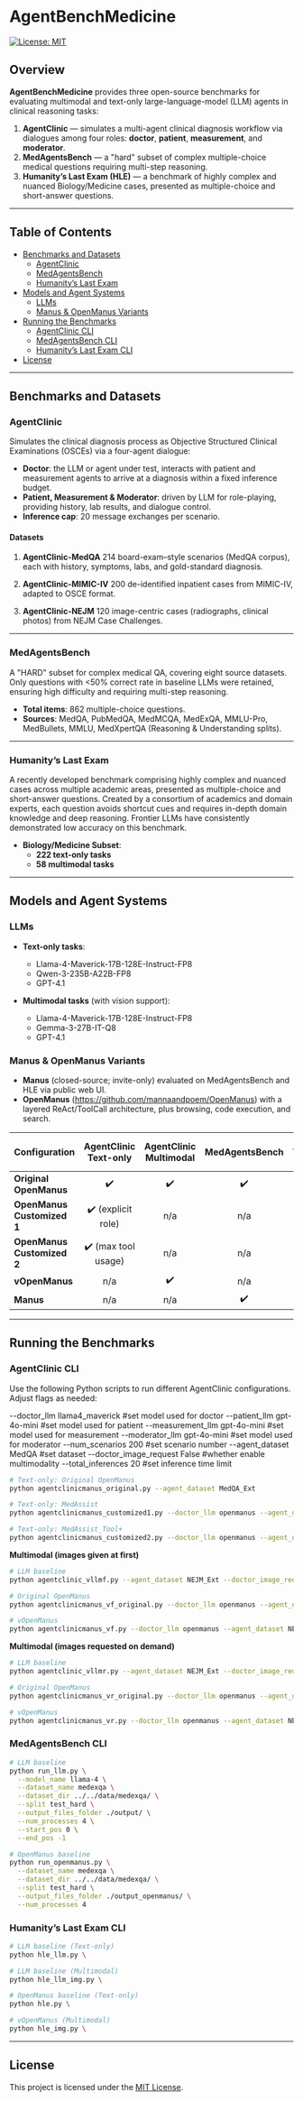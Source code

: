# AgentBenchMedicine

[![License: MIT](https://img.shields.io/badge/License-MIT-blue.svg)](LICENSE)

<!-- You can add CI badges, code coverage badges, etc. here -->

## Overview

**AgentBenchMedicine** provides three open-source benchmarks for evaluating multimodal and text-only large-language-model (LLM) agents in clinical reasoning tasks:

1. **AgentClinic** — simulates a multi-agent clinical diagnosis workflow via dialogues among four roles: **doctor**, **patient**, **measurement**, and **moderator**.
2. **MedAgentsBench** — a "hard" subset of complex multiple-choice medical questions requiring multi-step reasoning.
3. **Humanity’s Last Exam (HLE)** — a benchmark of highly complex and nuanced Biology/Medicine cases, presented as multiple-choice and short-answer questions.

---

## Table of Contents

* [Benchmarks and Datasets](#benchmarks-and-datasets)
  * [AgentClinic](#agentclinic)
  * [MedAgentsBench](#medagentsbench)
  * [Humanity’s Last Exam](#humanitys-last-exam)
* [Models and Agent Systems](#models-and-agent-systems)
  * [LLMs](#llms)
  * [Manus & OpenManus Variants](#manus--openmanus-variants)
* [Running the Benchmarks](#running-the-benchmarks)
  * [AgentClinic CLI](#agentclinic-cli)
  * [MedAgentsBench CLI](#medagentsbench-cli)
  * [Humanity’s Last Exam CLI](#humanitys-last-exam-cli)
* [License](#license)

---

## Benchmarks and Datasets

### AgentClinic

Simulates the clinical diagnosis process as Objective Structured Clinical Examinations (OSCEs) via a four-agent dialogue:

* **Doctor**: the LLM or agent under test, interacts with patient and measurement agents to arrive at a diagnosis within a fixed inference budget.
* **Patient, Measurement & Moderator**: driven by LLM for role-playing, providing history, lab results, and dialogue control.
* **Inference cap**: 20 message exchanges per scenario.

#### Datasets

1. **AgentClinic-MedQA**
   214 board-exam–style scenarios (MedQA corpus), each with history, symptoms, labs, and gold-standard diagnosis.

2. **AgentClinic-MIMIC-IV**
   200 de-identified inpatient cases from MIMIC-IV, adapted to OSCE format.

3. **AgentClinic-NEJM**
   120 image-centric cases (radiographs, clinical photos) from NEJM Case Challenges.

---

### MedAgentsBench

A "HARD" subset for complex medical QA, covering eight source datasets. Only questions with <50% correct rate in baseline LLMs were retained, ensuring high difficulty and requiring multi-step reasoning.

* **Total items**: 862 multiple-choice questions.
* **Sources**: MedQA, PubMedQA, MedMCQA, MedExQA, MMLU-Pro, MedBullets, MMLU, MedXpertQA (Reasoning & Understanding splits).

---

### Humanity’s Last Exam

A recently developed benchmark comprising highly complex and nuanced cases across multiple academic areas, presented as multiple-choice and short-answer questions. Created by a consortium of academics and domain experts, each question avoids shortcut cues and requires in-depth domain knowledge and deep reasoning. Frontier LLMs have consistently demonstrated low accuracy on this benchmark.

* **Biology/Medicine Subset**:
  - **222 text-only tasks**
  - **58 multimodal tasks**

---

## Models and Agent Systems

### LLMs

* **Text-only tasks**:
  * Llama-4-Maverick-17B-128E-Instruct-FP8
  * Qwen-3-235B-A22B-FP8
  * GPT-4.1

* **Multimodal tasks** (with vision support):
  * Llama-4-Maverick-17B-128E-Instruct-FP8
  * Gemma-3-27B-IT-Q8
  * GPT-4.1

### Manus & OpenManus Variants

* **Manus** (closed-source; invite-only) evaluated on MedAgentsBench and HLE via public web UI.
* **OpenManus** (https://github.com/mannaandpoem/OpenManus) with a layered ReAct/ToolCall architecture, plus browsing, code execution, and search.

| Configuration              | AgentClinic Text-only | AgentClinic Multimodal | MedAgentsBench | HLE Text-only | HLE Multimodal |
|----------------------------|:---------------------:|:----------------------:|:--------------:|:-------------:|:--------------:|
| **Original OpenManus**     |          ✔️           |          ✔️            |       ✔️       |      ✔️       |      ✔️        |
| **OpenManus Customized 1** |  ✔️ (explicit role)   |          n/a           |       n/a      |      n/a      |      n/a       |
| **OpenManus Customized 2** |  ✔️ (max tool usage)  |          n/a           |       n/a      |      n/a      |      n/a       |
| **vOpenManus**             |          n/a          |         ✔️             |       n/a      |      n/a      |      ✔️        |
| **Manus**                  |          n/a          |          n/a           |       ✔️      |      ✔️       |      ✔️        |

---

## Running the Benchmarks

### AgentClinic CLI

Use the following Python scripts to run different AgentClinic configurations. Adjust flags as needed:

  --doctor_llm llama4_maverick #set model used for doctor
  --patient_llm gpt-4o-mini #set model used for patient
  --measurement_llm gpt-4o-mini #set model used for measurement
  --moderator_llm gpt-4o-mini #set model used for moderator
  --num_scenarios 200 #set scenario number
  --agent_dataset MedQA #set dataset
  --doctor_image_request False #whether enable multimodality 
  --total_inferences 20 #set inference time limit
```bash
# Text-only: Original OpenManus
python agentclinicmanus_original.py --agent_dataset MedQA_Ext

# Text-only: MedAssist
python agentclinicmanus_customized1.py --doctor_llm openmanus --agent_dataset MedQA_Ext

# Text-only: MedAssist_Tool+
python agentclinicmanus_customized2.py --doctor_llm openmanus --agent_dataset MedQA_Ext
```

**Multimodal (images given at first)**

```bash
# LLM baseline
python agentclinic_vllmf.py --agent_dataset NEJM_Ext --doctor_image_request True

# Original OpenManus
python agentclinicmanus_vf_original.py --doctor_llm openmanus --agent_dataset NEJM_Ext --doctor_image_request True

# vOpenManus 
python agentclinicmanus_vf.py --doctor_llm openmanus --agent_dataset NEJM_Ext --doctor_image_request True
```

**Multimodal (images requested on demand)**

```bash
# LLM baseline
python agentclinic_vllmr.py --agent_dataset NEJM_Ext --doctor_image_request True

# Original OpenManus
python agentclinicmanus_vr_original.py --doctor_llm openmanus --agent_dataset NEJM_Ext --doctor_image_request True

# vOpenManus
python agentclinicmanus_vr.py --doctor_llm openmanus --agent_dataset NEJM_Ext --doctor_image_request True
```

### MedAgentsBench CLI

```bash
# LLM baseline
python run_llm.py \
  --model_name llama-4 \
  --dataset_name medexqa \
  --dataset_dir ../../data/medexqa/ \
  --split test_hard \
  --output_files_folder ./output/ \
  --num_processes 4 \
  --start_pos 0 \
  --end_pos -1

# OpenManus baseline
python run_openmanus.py \
  --dataset_name medexqa \
  --dataset_dir ../../data/medexqa/ \
  --split test_hard \
  --output_files_folder ./output_openmanus/ \
  --num_processes 4
```

### Humanity’s Last Exam CLI

```bash
# LLM baseline (Text-only)
python hle_llm.py \

# LLM baseline (Multimodal)
python hle_llm_img.py \

# OpenManus baseline (Text-only)
python hle.py \

# vOpenManus (Multimodal)
python hle_img.py \
```

---

## License

This project is licensed under the [MIT License](LICENSE).